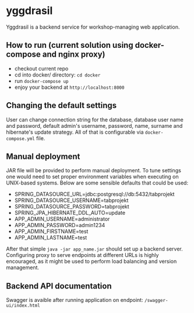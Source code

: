 # yggdrasil
Yggdrasil is a backend service for workshop-managing web application.

## How to run (current solution using docker-compose and nginx proxy)

 - checkout current repo
 - cd into docker/ directory: ```cd docker```
 - run ```docker-compose up``` 
 - enjoy your backend at ```http://localhost:8000```

## Changing the default settings

User can change connection string for the database, database user name and password, default admin's username, password, name, surname and hibernate's update strategy.
All of that is configurable via ```docker-compose.yml``` file.

## Manual deployment

JAR file will be provided to perform manual deployment. To tune settings one would need to set proper environment variables when executing on UNIX-based systems. Below are some sensible defaults that could be used:

  - SPRING_DATASOURCE_URL=jdbc:postgresql://db:5432/tabprojekt
  - SPRING_DATASOURCE_USERNAME=tabprojekt
  - SPRING_DATASOURCE_PASSWORD=tabprojekt
  - SPRING_JPA_HIBERNATE_DDL_AUTO=update
  - APP_ADMIN_USERNAME=administrator
  - APP_ADMIN_PASSWORD=admin1234
  - APP_ADMIN_FIRSTNAME=test
  - APP_ADMIN_LASTNAME=test

After that simple ```java -jar app_name.jar``` should set up a backend server. Configuring proxy to serve endpoints at different URLs is highly encouraged, as it might be used to perform load balancing and version management.

## Backend API documentation
Swagger is avaible after running application on endpoint: ```/swagger-ui/index.html```